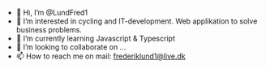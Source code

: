 - 👋 Hi, I’m @LundFred1
- 👀 I’m interested in cycling and IT-development. Web applikation to solve business problems.
- 🌱 I’m currently learning Javascript & Typescript
- 💞️ I’m looking to collaborate on ...
- 📫 How to reach me on mail: frederiklund1@live.dk

<!---
LundFred1/LundFred1 is a ✨ special ✨ repository because its `README.md` (this file) appears on your GitHub profile.
You can click the Preview link to take a look at your changes.
--->
